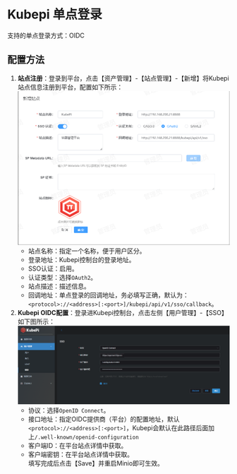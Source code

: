# Kubepi 单点登录
支持的单点登录方式：OIDC
## 配置方法
1. **站点注册**：登录到平台，点击【资产管理】-【站点管理】-【新增】将Kubepi站点信息注册到平台，配置如下所示：
![img.png](img/kubepi-site.jpg)
    * 站点名称：指定一个名称，便于用户区分。
    * 登录地址：Kubepi控制台的登录地址。
    * SSO认证：启用。
    * 认证类型：选择`OAuth2`。
    * 站点描述：描述信息。
    * 回调地址：单点登录的回调地址，务必填写正确，默认为：`<protocol>://<address>[:<port>]/kubepi/api/v1/sso/callback`。
2. **Kubepi OIDC配置**：登录进Kubepi控制台，点击左侧【用户管理】-【SSO】如下图所示：
![img.png](img/kubepi-config.jpg)
    * 协议：选择`OpenID Connect`。
    * 接口地址：指定OIDC提供商（平台）的配置地址，默认`<protocol>://<address>[:<port>]`，Kubepi会默认在此路径后面加上`/.well-known/openid-configuration`
    * 客户端ID：在平台站点详情中获取。
    * 客户端密钥：在平台站点详情中获取。  
    填写完成后点击【Save】并重启Minio即可生效。
